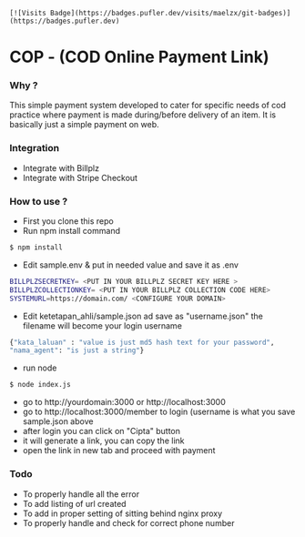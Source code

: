 ```
[![Visits Badge](https://badges.pufler.dev/visits/maelzx/git-badges)](https://badges.pufler.dev)
```

# COP - (COD Online Payment Link)

### Why ?
This simple payment system developed to cater for specific needs of cod practice where payment is made during/before delivery of an item. It is basically just a simple payment on web.

### Integration
* Integrate with Billplz
* Integrate with Stripe Checkout

### How to use ?
* First you clone this repo
* Run npm install command
```sh
$ npm install
```
* Edit sample.env & put in needed value and save it as .env
```sh
BILLPLZSECRETKEY= <PUT IN YOUR BILLPLZ SECRET KEY HERE >
BILLPLZCOLLECTIONKEY= <PUT IN YOUR BILLPLZ COLLECTION CODE HERE>
SYSTEMURL=https://domain.com/ <CONFIGURE YOUR DOMAIN>
```
* Edit ketetapan_ahli/sample.json ad save as "username.json" the filename will become your login username
```sh
{"kata_laluan" : "value is just md5 hash text for your password",
"nama_agent": "is just a string"}
```
* run node
```sh
$ node index.js
```
* go to http://yourdomain:3000 or http://localhost:3000
* go to http://localhost:3000/member to login (username is what you save sample.json above
* after login you can click on "Cipta" button
* it will generate a link, you can copy the link
* open the link in new tab and proceed with payment

### Todo
* To properly handle all the error
* To add listing of url created
* To add in proper setting of sitting behind nginx proxy
* To properly handle and check for correct phone number
